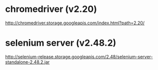# chromedriver (v2.20)

http://chromedriver.storage.googleapis.com/index.html?path=2.20/

# selenium server (v2.48.2)

http://selenium-release.storage.googleapis.com/2.48/selenium-server-standalone-2.48.2.jar
